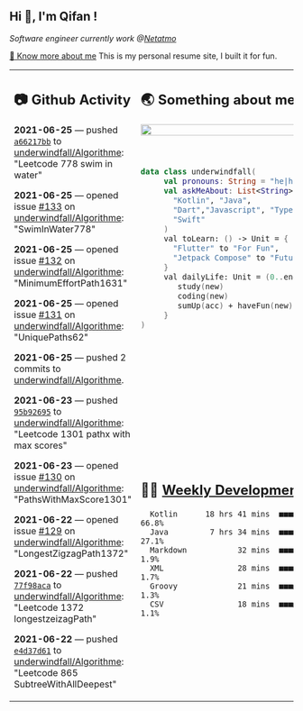 <h2> Hi 👋, I'm Qifan ! </h2>
<p><em>Software engineer currently work @<a href="https://www.netatmo.com">Netatmo</a>
</em></p><p><a href="https://qifanyang.com/resume" target="_blank"> 🔭 Know more about me</a> This is my personal resume site, I built it for fun.</p>
<table><tr><td valign="top" rowspan="2">

 ## 📷 Github Activity
 <!-- githubActivity starts -->
  **2021-06-25** — pushed [`a66217bb`](https://api.github.com/repos/underwindfall/Algorithme/commits/a66217bb472446436642c0897167b0cf3e2bcd32) to [underwindfall/Algorithme](https://api.github.com/repos/underwindfall/Algorithme): "Leetcode 778 swim in water"

  **2021-06-25** — opened issue [#133](https://api.github.com/repos/underwindfall/Algorithme/issues/133) on [underwindfall/Algorithme](https://api.github.com/repos/underwindfall/Algorithme): "SwimInWater778"

  **2021-06-25** — opened issue [#132](https://api.github.com/repos/underwindfall/Algorithme/issues/132) on [underwindfall/Algorithme](https://api.github.com/repos/underwindfall/Algorithme): "MinimumEffortPath1631"

  **2021-06-25** — opened issue [#131](https://api.github.com/repos/underwindfall/Algorithme/issues/131) on [underwindfall/Algorithme](https://api.github.com/repos/underwindfall/Algorithme): "UniquePaths62"

  **2021-06-25** — pushed 2 commits to [underwindfall/Algorithme](https://api.github.com/repos/underwindfall/Algorithme).

  **2021-06-23** — pushed [`95b92695`](https://api.github.com/repos/underwindfall/Algorithme/commits/95b926956cffbb0e593fa2a2e61f7de4ec785d1b) to [underwindfall/Algorithme](https://api.github.com/repos/underwindfall/Algorithme): "Leetcode 1301 pathx with max scores"

  **2021-06-23** — opened issue [#130](https://api.github.com/repos/underwindfall/Algorithme/issues/130) on [underwindfall/Algorithme](https://api.github.com/repos/underwindfall/Algorithme): "PathsWithMaxScore1301"

  **2021-06-22** — opened issue [#129](https://api.github.com/repos/underwindfall/Algorithme/issues/129) on [underwindfall/Algorithme](https://api.github.com/repos/underwindfall/Algorithme): "LongestZigzagPath1372"

  **2021-06-22** — pushed [`77f98aca`](https://api.github.com/repos/underwindfall/Algorithme/commits/77f98aca44212d7d62e280bd84af514dd6165126) to [underwindfall/Algorithme](https://api.github.com/repos/underwindfall/Algorithme): "Leetcode 1372 longestzeizagPath"

  **2021-06-22** — pushed [`e4d37d61`](https://api.github.com/repos/underwindfall/Algorithme/commits/e4d37d61b102785a89b8ba92981384ad9201b377) to [underwindfall/Algorithme](https://api.github.com/repos/underwindfall/Algorithme): "Leetcode 865 SubtreeWithAllDeepest"
 <!-- githubActivity ends -->
 </td><td valign="top">

 ## 🌏 Something about me
 <!-- profile starts -->
 <a href="https://github.com/underwindfall" width="100%">
   <img src="http://github-readme-streak-stats.herokuapp.com?user=underwindfall&theme=algolia&hide_border=true&dates=30DD8A&background=00000000" width="100%"/>
 </a>
 <br/>
 <br/>
 <br/>
 
 ```kotlin
 data class underwindfall(
      val pronouns: String = "he|him",
      val askMeAbout: List<String> = listOf(
        "Kotlin", "Java", 
        "Dart","Javascript", "Typescript",
        "Swift"
      )
      val toLearn: () -> Unit = {
        "Flutter" to "For Fun",
        "Jetpack Compose" to "Future"
      }
      val dailyLife: Unit = (0..end).reduce { acc, new ->	
         study(new)	
         coding(new)	
         sumUp(acc) + haveFun(new)	
      }
 )
 ```
 <!-- profile ends -->
 </td></tr><tr><td valign="top">

 ## 🏊‍♂️ <a href="https://gist.github.com/underwindfall/377ee88ba1fabd1e93516e48ca9c61eb" target="_blank">Weekly Development Breakdown</a>
  <!-- codeTime starts -->
  ```text
    Kotlin      18 hrs 41 mins  ■■■■■■■■■■■■■■■■■■■▥□□□□  66.8%
    Java         7 hrs 34 mins  ■■■■■■■■■■□□□□□□□□□□□□□□  27.1%
    Markdown           32 mins  ■■■■□□□□□□□□□□□□□□□□□□□□   1.9%
    XML                28 mins  ■■■■□□□□□□□□□□□□□□□□□□□□   1.7%
    Groovy             21 mins  ■■■▦□□□□□□□□□□□□□□□□□□□□   1.3%
    CSV                18 mins  ■■■▦□□□□□□□□□□□□□□□□□□□□   1.1%
  ```
  <!-- codeTime starts -->
  </td></tr></table>